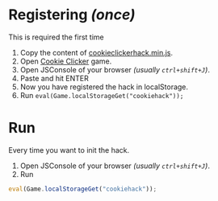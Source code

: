 # Registering *(once)*
This is required the first time
1. Copy the content of [cookieclickerhack.min.js](https://raw.githubusercontent.com/bruneo32/misc-software/main/coockieclickerhack/cookieclickerhack.min.js).
2. Open [Cookie Clicker](https://orteil.dashnet.org/cookieclicker/) game.
3. Open JSConsole of your browser *(usually `ctrl+shift+J`)*.
4. Paste and hit ENTER
5. Now you have registered the hack in localStorage.
6. Run `eval(Game.localStorageGet("cookiehack"));`

# Run
Every time you want to init the hack.
1. Open JSConsole of your browser *(usually `ctrl+shift+J`)*.
2. Run
```js
eval(Game.localStorageGet("cookiehack"));
```
